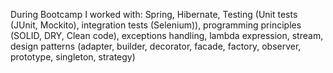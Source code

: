 During Bootcamp I worked with: Spring, Hibernate, Testing (Unit tests (JUnit, Mockito), integration tests (Selenium)), programming                                        principles (SOLID, DRY, Clean code), exceptions handling, lambda expression, stream, 
                               design patterns (adapter, builder, decorator, facade, factory, observer, prototype, singleton, strategy)
                               
